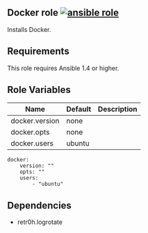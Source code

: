 Docker role [![ansible role](https://img.shields.io/badge/ansible-role-orange.svg)](https://galaxy.ansible.com/anarcher/docker/)
-----------

Installs Docker.

## Requirements

This role requires Ansible 1.4 or higher.


## Role Variables

| Name           | Default | Description |
|----------------|---------|-------------|
| docker.version | none    |             |
| docker.opts    | none    |             |
| docker.users   | ubuntu  |             |

```
docker:
    version: ""
    opts: ""
    users:
        - "ubuntu"
```

## Dependencies

- retr0h.logrotate
